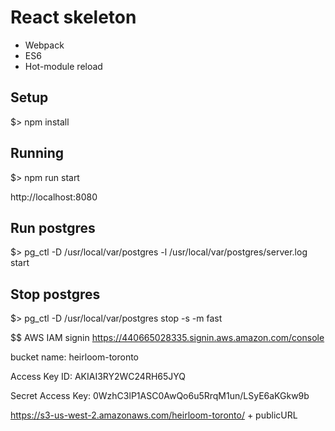# React skeleton

* Webpack
* ES6
* Hot-module reload

## Setup

$> npm install

## Running

$> npm run start

http://localhost:8080

## Run postgres
$> pg_ctl -D /usr/local/var/postgres -l /usr/local/var/postgres/server.log start

## Stop postgres
$> pg_ctl -D /usr/local/var/postgres stop -s -m fast

$$ AWS 
IAM signin
https://440665028335.signin.aws.amazon.com/console

bucket name:
heirloom-toronto

Access Key ID:
AKIAI3RY2WC24RH65JYQ

Secret Access Key:
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

https://s3-us-west-2.amazonaws.com/heirloom-toronto/ + publicURL
